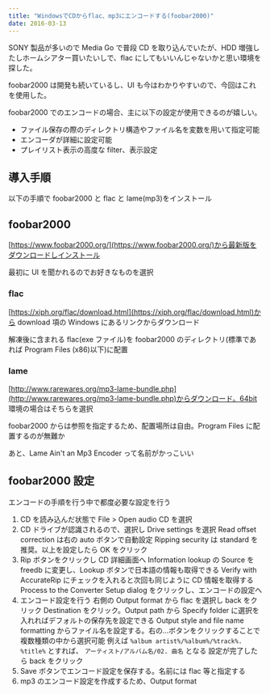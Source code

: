 ```yaml
---
title: "WindowsでCDからflac、mp3にエンコードする(foobar2000)"
date: 2016-03-13
---
```


SONY 製品が多いので Media Go で普段 CD を取り込んでいたが、HDD 増強したしホームシアター買いたいしで、flac にしてもいいんじゃないかと思い環境を探した。

foobar2000 は開発も続いているし、UI も今はわかりやすいので、今回はこれを使用した。

foobar2000 でのエンコードの場合、主に以下の設定が使用できるのが嬉しい。

- ファイル保存の際のディレクトリ構造やファイル名を変数を用いて指定可能
- エンコーダが詳細に設定可能
- プレイリスト表示の高度な filter、表示設定

## 導入手順

以下の手順で foobar2000 と flac と lame(mp3)をインストール

## foobar2000

[https://www.foobar2000.org/](https://www.foobar2000.org/)から最新版をダウンロードしインストール

最初に UI を聞かれるのでお好きなものを選択

### flac

[https://xiph.org/flac/download.html](https://xiph.org/flac/download.html)から download 項の Windows にあるリンクからダウンロード

解凍後に含まれる flac(exe ファイル)を foobar2000 のディレクトリ(標準であれば Program Files (x86)以下)に配置

### lame

[http://www.rarewares.org/mp3-lame-bundle.php](http://www.rarewares.org/mp3-lame-bundle.php)からダウンロード。64bit 環境の場合はそちらを選択

foobar2000 からは参照を指定するため、配置場所は自由。Program Files に配置するのが無難か

あと、Lame Ain't an Mp3 Encoder って名前がかっこいい

## foobar2000 設定

エンコードの手順を行う中で都度必要な設定を行う

1. CD を読み込んだ状態で File > Open audio CD を選択
2. CD ドライブが認識されるので、選択し Drive settings を選択
   Read offset correction は右の auto ボタンで自動設定
   Ripping security は standard を推奨。以上を設定したら OK をクリック
3. Rip ボタンをクリックし CD 詳細画面へ
   Information lookup の Source を freedb に変更し、Lookup ボタンで日本語の情報も取得できる
   Verify with AccurateRip にチェックを入れると次回も同じように CD 情報を取得する
   Process to the Converter Setup dialog をクリックし、エンコードの設定へ
4. エンコード設定を行う
   右側の Output format から flac を選択し back をクリック
   Destination をクリック。Output path から Specify folder に選択を入れればデフォルトの保存先を設定できる
   Output style and file name formatting からファイル名を設定する。右の...ボタンをクリックすることで複数種類の中から選択可能
   例えば `%album artist%/%album%/%track%. %title%` とすれば、 `アーティスト/アルバム名/02. 曲名` となる
   設定が完了したら back をクリック
5. Save ボタンでエンコード設定を保存する。名前には flac 等と指定する
6. mp3 のエンコード設定を作成するため、Output format
